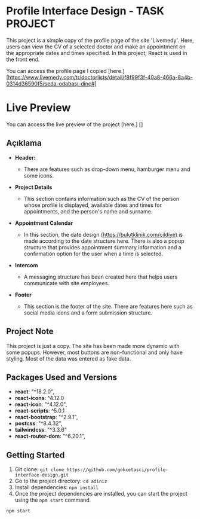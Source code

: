 # Profile Interface Design - TASK PROJECT

This project is a simple copy of the profile page of the site 'Livemedy'. Here, users can view the CV of a selected doctor and make an appointment on the appropriate dates and times specified. In this project; React is used in the front end.

You can access the profile page I copied [here.] [https://www.livemedy.com/tr/doctorlists/detail/f8f99f3f-40a8-466a-8a4b-0314d36590f5/seda-odabaşı-dinç#]

# Live Preview

You can access the live preview of the project [here.] []

## Açıklama

- **Header:**
    - There are features such as drop-down menu, hamburger menu and some icons.

- **Project Details**
    - This section contains information such as the CV of the person whose profile is displayed, available dates and times for appointments, and the person's name and surname.

- **Appointment Calendar** 
    - In this section, the date design (https://bulutklinik.com/cildiye) is made according to the date structure here. There is also a popup structure that provides appointment summary information and a confirmation option for the user when a time is selected.

- **Intercom**
    - A messaging structure has been created here that helps users communicate with site employees.

- **Footer**
    - This section is the footer of the site. There are features here such as social media icons and a form submission structure.

## Project Note

This project is just a copy. The site has been made more dynamic with some popups. However, most buttons are non-functional and only have styling. Most of the data was entered as fake data.

## Packages Used and Versions

- **react**: "^18.2.0",
- **react-icons**: ^4.12.0
- **react-icon**: "^4.12.0",
- **react-scripts**: ^5.0.1
- **react-bootstrap**: "^2.9.1",
- **postcss**: "^8.4.32",
- **tailwindcss**: "^3.3.6"
- **react-router-dom**: "^6.20.1",

## Getting Started

1. Git clone: `git clone https://github.com/gokcetasci/profile-interface-design.git`
2. Go to the project directory: `cd adiniz`
3. Install dependencies: `npm install`
4. Once the project dependencies are installed, you can start the project using the `npm start` command.

```bash
npm start